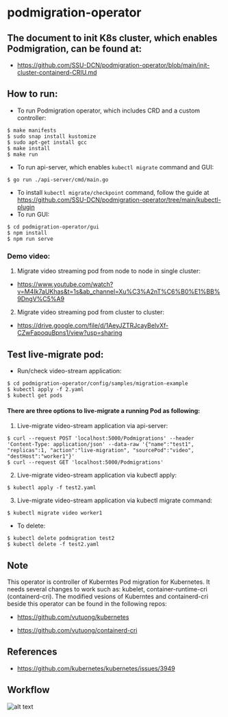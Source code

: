 # podmigration-operator
## The document to init K8s cluster, which enables Podmigration, can be found at: 
- https://github.com/SSU-DCN/podmigration-operator/blob/main/init-cluster-containerd-CRIU.md

## How to run:
* To run Podmigration operator, which includes CRD and a custom controller:
```
$ make manifests
$ sudo snap install kustomize
$ sudo apt-get install gcc
$ make install
$ make run
```
* To run api-server, which enables ```kubectl migrate``` command and GUI:
```
$ go run ./api-server/cmd/main.go
```
* To install ```kubectl migrate/checkpoint``` command, follow the guide at https://github.com/SSU-DCN/podmigration-operator/tree/main/kubectl-plugin
* To run GUI:
```
$ cd podmigration-operator/gui
$ npm install
$ npm run serve
```
### Demo video:
1. Migrate video streaming pod from node to node in single cluster:
 -  https://www.youtube.com/watch?v=M4Ik7aUKhas&t=1s&ab_channel=Xu%C3%A2nT%C6%B0%E1%BB%9DngV%C5%A9
2. Migrate video streaming pod from cluster to cluster:
 - https://drive.google.com/file/d/1AeyJZTRJcayBelvXf-CZwFapoquBpns1/view?usp=sharing

## Test live-migrate pod:
* Run/check video-stream application:
```
$ cd podmigration-operator/config/samples/migration-example
$ kubectl apply -f 2.yaml
$ kubectl get pods
```
#### There are three options to live-migrate a running Pod as following:
1. Live-migrate video-stream application via api-server:
```
$ curl --request POST 'localhost:5000/Podmigrations' --header 'Content-Type: application/json' --data-raw '{"name":"test1", "replicas":1, "action":"live-migration", "sourcePod":"video", "destHost":"worker1"}'
$ curl --request GET 'localhost:5000/Podmigrations'
```
2. Live-migrate video-stream application via kubectl apply:
```
$ kubectl apply -f test2.yaml
```
3. Live-migrate video-stream application via kubectl migrate command:
```
$ kubectl migrate video worker1
```
* To delete:
```
$ kubectl delete podmigration test2
$ kubectl delete -f test2.yaml
```
## Note
This operator is controller of Kuberntes Pod migration for Kubernetes. It needs several changes to work such as: kubelet, container-runtime-cri (containerd-cri). The modified vesions of Kuberntes and containerd-cri beside this operator can be found in the following repos:

* https://github.com/vutuong/kubernetes


* https://github.com/vutuong/containerd-cri

## References
* https://github.com/kubernetes/kubernetes/issues/3949

## Workflow
![alt text](https://github.com/SSU-DCN/podmigration-operator/blob/main/podmigration.jpg?raw=true)

